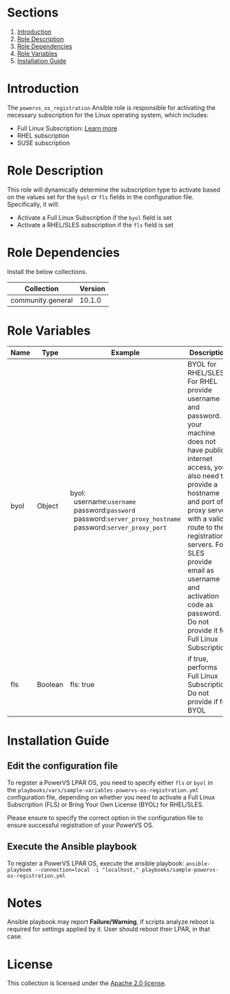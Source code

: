 # Sections

1. [Introduction](#introduction)
1. [Role Description](#role-description)
1. [Role Dependencies](#role-dependencies)
1. [Role Variables](#role-variables)
1. [Installation Guide](#installation-guide)

# Introduction

The `powervs_os_registration` Ansible role is responsible for activating the necessary subscription for the Linux operating system, which includes:
- Full Linux Subscription: [Learn more](https://cloud.ibm.com/docs/power-iaas?topic=power-iaas-set-full-Linux)
- RHEL subscription
- SUSE subscription

# Role Description

This role will dynamically determine the subscription type to activate based on the values set for the `byol` or `fls` fields in the configuration file. Specifically, it will:
- Activate a Full Linux Subscription if the `byol` field is set
- Activate a RHEL/SLES subscription if the `fls` field is set

# Role Dependencies

Install the below collections.

|Collection|Version|
|----------|-------|
|community.general| 10.1.0|

# Role Variables


| Name       | Type       |Example                                     | Description                        |
|------------|------------|--------------------------------------------|-----------------------------------|
| byol  | Object   | <br>byol:<br>&nbsp;&nbsp;username:`username`<br> &nbsp;&nbsp;password:`password`<br> &nbsp;&nbsp;password:`server_proxy_hostname`<br> &nbsp;&nbsp;password:`server_proxy_port`<br>| BYOL for RHEL/SLES. For RHEL provide username and password. If your machine does not have public internet access, you also need to provide a hostname and port of a proxy server with a valid route to the registration servers. For SLES provide email as username and activation code as password. Do not provide it for Full Linux Subscription |
| fls   | Boolean  | fls: true | if true, performs Full Linux Subscription. Do not provide if for BYOL|

# Installation Guide

## Edit the configuration file

To register a PowerVS LPAR OS, you need to specify either `fls` or `byol` in the `playbooks/vars/sample-variables-powervs-os-registration.yml` configuration file, depending on whether you need to activate a Full Linux Subscription (FLS) or Bring Your Own License (BYOL) for RHEL/SLES.

Please ensure to specify the correct option in the configuration file to ensure successful registration of your PowerVS OS.

## Execute the Ansible playbook

To register a PowerVS LPAR OS, execute the ansible playbook:
`ansible-playbook --connection=local -i "localhost," playbooks/sample-powervs-os-registration.yml`

# Notes

Ansible playbook may report **Failure/Warning**, if scripts analyze reboot is required for settings applied by it. User should reboot their LPAR, in that case.

# License

This collection is licensed under the [Apache 2.0 license](http://www.apache.org/licenses/LICENSE-2.0).
